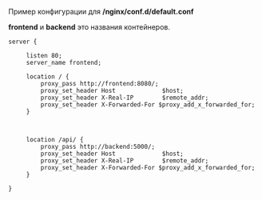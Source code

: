Пример конфигурации для **/nginx/conf.d/default.conf**

**frontend** и **backend** это названия контейнеров. 

```
server {

     listen 80;
     server_name frontend;

     location / {
         proxy_pass http://frontend:8080/;
         proxy_set_header Host             $host;
         proxy_set_header X-Real-IP        $remote_addr;
         proxy_set_header X-Forwarded-For $proxy_add_x_forwarded_for;
     }

  

     location /api/ {
         proxy_pass http://backend:5000/;
         proxy_set_header Host             $host;
         proxy_set_header X-Real-IP        $remote_addr;
         proxy_set_header X-Forwarded-For $proxy_add_x_forwarded_for;
     }

}
```